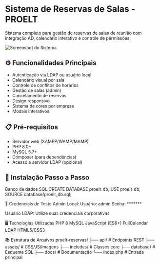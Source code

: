 # Sistema de Reservas de Salas - PROELT

Sistema completo para gestão de reservas de salas de reunião com integração AD, calendário interativo e controle de permissões.

![Screenshot do Sistema](![image](https://github.com/user-attachments/assets/faef39b0-9130-42a5-b64e-feb26d6be32e))

## ⚙️ Funcionalidades Principais

- Autenticação via LDAP ou usuário local
- Calendário visual por sala
- Controle de conflitos de horários
- Gestão de salas (admin)
- Cancelamento de reservas
- Design responsivo
- Sistema de cores por empresa
- Modais interativos

## 📋 Pré-requisitos

- Servidor web (XAMPP/WAMP/MAMP)
- PHP 8.0+
- MySQL 5.7+
- Composer (para dependências)
- Acesso a servidor LDAP (opcional)

## 🚀 Instalação Passo a Passo

Banco de dados
SQL
CREATE DATABASE proelt_db;
USE proelt_db;
SOURCE database/proelt_db.sql;


👥 Credenciais de Teste
Admin Local:
Usuário: admin
Senha: *******

Usuário LDAP:
Utilize suas credenciais corporativas

🖥️ Tecnologias Utilizadas
PHP 8
MySQL
JavaScript (ES6+)
FullCalendar
LDAP
HTML5/CSS3

📚 Estrutura de Arquivos
proelt-reservas/
├── api/           # Endpoints REST
├── assets/        # CSS/JS/Imagens
├── includes/      # Classes core
├── database/      # Esquema SQL
├── docs/          # Documentação
└── index.php      # Entrada principal
